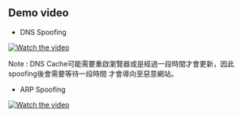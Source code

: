 ## Demo video
- DNS Spoofing

[![Watch the video](https://img.youtube.com/vi/SGze9ssE2jM/maxresdefault.jpg)](https://youtu.be/SGze9ssE2jM)

Note : DNS Cache可能需要重啟瀏覽器或是經過一段時間才會更新，因此spoofing後會需要等待一段時間 才會導向至惡意網站。

- ARP Spoofing

[![Watch the video](https://img.youtube.com/vi/29C0RL5msEQ/maxresdefault.jpg)](https://youtu.be/29C0RL5msEQ)
